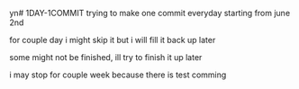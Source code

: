 yn# 1DAY-1COMMIT
trying to make one commit everyday
starting from june 2nd


for couple day i might skip it but i will fill it back up later


some might not be finished, ill try to finish it up later

i may stop for couple week because there is test comming
